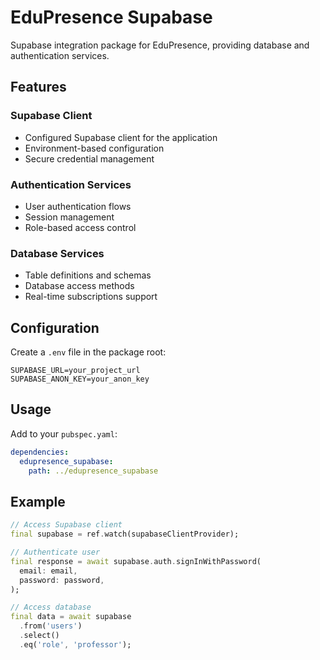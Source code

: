 # EduPresence Supabase

Supabase integration package for EduPresence, providing database and authentication services.

## Features

### Supabase Client
- Configured Supabase client for the application
- Environment-based configuration
- Secure credential management

### Authentication Services
- User authentication flows
- Session management
- Role-based access control

### Database Services
- Table definitions and schemas
- Database access methods
- Real-time subscriptions support

## Configuration

Create a `.env` file in the package root:
```env
SUPABASE_URL=your_project_url
SUPABASE_ANON_KEY=your_anon_key
```

## Usage

Add to your `pubspec.yaml`:
```yaml
dependencies:
  edupresence_supabase:
    path: ../edupresence_supabase
```

## Example

```dart
// Access Supabase client
final supabase = ref.watch(supabaseClientProvider);

// Authenticate user
final response = await supabase.auth.signInWithPassword(
  email: email,
  password: password,
);

// Access database
final data = await supabase
  .from('users')
  .select()
  .eq('role', 'professor');
```
